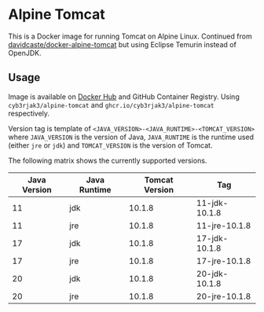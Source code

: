 # Alpine Tomcat

This is a Docker image for running Tomcat on Alpine Linux. Continued from [davidcaste/docker-alpine-tomcat](https://github.com/davidcaste/docker-alpine-tomcat) but using Eclipse Temurin instead of OpenJDK.

## Usage

Image is available on [Docker Hub](https://hub.docker.com/r/robertdebock/alpine-tomcat) and GitHub Container Registry. Using `cyb3rjak3/alpine-tomcat` and `ghcr.io/cyb3rjak3/alpine-tomcat` respectively.

Version tag is template of `<JAVA_VERSION>-<JAVA_RUNTIME>-<TOMCAT_VERSION>` where `JAVA_VERSION` is the version of Java, `JAVA_RUNTIME` is the runtime used (either `jre` or `jdk`) and `TOMCAT_VERSION` is the version of Tomcat.

The following matrix shows the currently supported versions.

| Java Version | Java Runtime | Tomcat Version | Tag |
| ------------ | ------------ | -------------- | --- |
| 11           | jdk          | 10.1.8         | 11-jdk-10.1.8 |
| 11           | jre          | 10.1.8         | 11-jre-10.1.8 |
| 17           | jdk          | 10.1.8         | 17-jdk-10.1.8 |
| 17           | jre          | 10.1.8         | 17-jre-10.1.8 |
| 20           | jdk          | 10.1.8         | 20-jdk-10.1.8 |
| 20           | jre          | 10.1.8         | 20-jre-10.1.8 |
